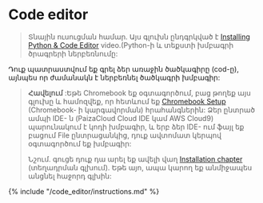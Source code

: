 # Code editor 

> Տնային ուսուցման համար. Այս գլուխն ընդգրկված է [Installing Python & Code Editor](https://www.youtube.com/watch?v=pVTaqzKZCdA&t=4m43s) video.(Python-ի և տեքստի խմբագրի ծրագրերի ներբեռնումը:

Դուք պատրաստվում եք գրել ձեր առաջին ծածկագիրը (cod-ը), այնպես որ ժամանակն է ներբեռնել ծածկագրի խմբագիր:

> **Հավելում** :Եթե Chromebook եք օգտագործում, բաց թողեք այս գլուխը և համոզվեք, որ հետևում եք [Chromebook Setup](../chromebook_setup/README.md) (Chromebook- ի կարգավորման) հրահանգներին: Ձեր ընտրած ամպի IDE- ն (PaizaCloud Cloud IDE կամ AWS Cloud9) պարունակում է կոդի խմբագիր, և երբ ձեր IDE- ում ֆայլ եք բացում File ընտրացանկից, դուք ավտոմատ կերպով օգտագործում եք խմբագիր:
> 
> Նշում. գուցե դուք դա արել եք ավելի վաղ [Installation chapter](../installation/README.md) (տեղադրման գլխում). Եթե այո, ապա կարող եք անմիջապես անցնել հաջորդ գլխին:

{% include "/code_editor/instructions.md" %}